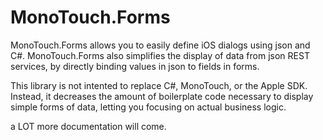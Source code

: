 MonoTouch.Forms
================

MonoTouch.Forms allows you to easily define iOS dialogs using json and C#. MonoTouch.Forms also simplifies
the display of data from json REST services, by directly binding values in json to fields in forms.

This library is not intented to replace C#, MonoTouch, or  the Apple SDK. Instead, it decreases
the amount of boilerplate code necessary to display simple forms of data, letting you focusing on actual
business logic.


a LOT more documentation will come.
